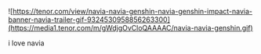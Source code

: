![https://tenor.com/view/navia-navia-genshin-navia-genshin-impact-navia-banner-navia-trailer-gif-9324530958856263300](https://media1.tenor.com/m/gWdjgOvCloQAAAAC/navia-navia-genshin.gif)

i love navia
